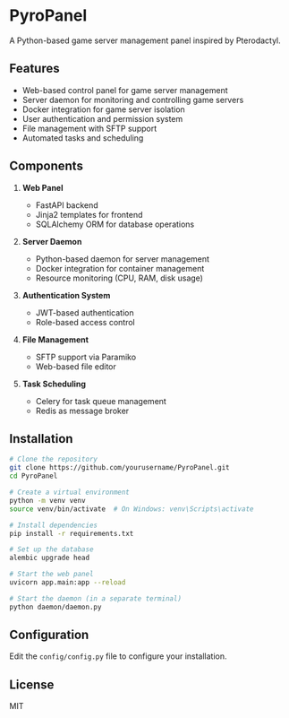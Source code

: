# PyroPanel

A Python-based game server management panel inspired by Pterodactyl.

## Features

- Web-based control panel for game server management
- Server daemon for monitoring and controlling game servers
- Docker integration for game server isolation
- User authentication and permission system
- File management with SFTP support
- Automated tasks and scheduling

## Components

1. **Web Panel**
   - FastAPI backend
   - Jinja2 templates for frontend
   - SQLAlchemy ORM for database operations

2. **Server Daemon**
   - Python-based daemon for server management
   - Docker integration for container management
   - Resource monitoring (CPU, RAM, disk usage)

3. **Authentication System**
   - JWT-based authentication
   - Role-based access control

4. **File Management**
   - SFTP support via Paramiko
   - Web-based file editor

5. **Task Scheduling**
   - Celery for task queue management
   - Redis as message broker

## Installation

```bash
# Clone the repository
git clone https://github.com/yourusername/PyroPanel.git
cd PyroPanel

# Create a virtual environment
python -m venv venv
source venv/bin/activate  # On Windows: venv\Scripts\activate

# Install dependencies
pip install -r requirements.txt

# Set up the database
alembic upgrade head

# Start the web panel
uvicorn app.main:app --reload

# Start the daemon (in a separate terminal)
python daemon/daemon.py
```

## Configuration

Edit the `config/config.py` file to configure your installation.

## License

MIT
